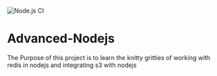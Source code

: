 ![Node.js CI](https://github.com/naivedeveloper95/Advanced-Nodejs/workflows/Node.js%20CI/badge.svg?branch=master)

# Advanced-Nodejs

The Purpose of this project is to learn the knitty gritties of working with redis in nodejs and integrating s3 with nodejs
